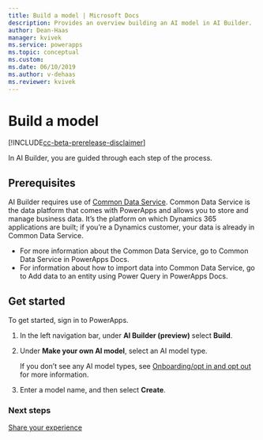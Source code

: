 ```yaml
---
title: Build a model | Microsoft Docs
description: Provides an overview building an AI model in AI Builder.
author: Dean-Haas
manager: kvivek
ms.service: powerapps
ms.topic: conceptual
ms.custom: 
ms.date: 06/10/2019
ms.author: v-dehaas
ms.reviewer: kvivek
---
```


# Build a model

[!INCLUDE[cc-beta-prerelease-disclaimer](./includes/cc-beta-prerelease-disclaimer.md)]

In AI Builder, you are guided through each step of the process.

## Prerequisites
AI Builder requires use of [Common Data Service](https://docs.microsoft.com/en-us/powerapps/maker/common-data-service/data-platform-intro). Common Data Service is the data platform that comes with PowerApps and allows you to store and manage business data. It’s the platform on which Dynamics 365 applications are built; if you’re a Dynamics customer, your data is already in Common Data Service. 

- For more information about the Common Data Service, go to Common Data Service in PowerApps Docs.
- For information about how to import data into Common Data Service, go to  Add data to an entity using Power Query in PowerApps Docs.

## Get started
To get started, sign in to PowerApps. 
1.	In the left navigation bar, under **AI Builder (preview)** select **Build**.
2.	Under **Make your own AI model**, select an AI model type.

    If you don’t see any AI model types, see [Onboarding/opt in and opt out]() for more information.
3.	Enter a model name, and then select **Create**.

### Next steps
[Share your experience](share-your-experience) 


